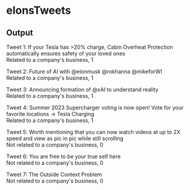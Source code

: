 # elonsTweets

## Output
Tweet 1: If your Tesla has >20% charge, Cabin Overheat Protection automatically ensures safety of your loved ones<br/>
Related to a company's business, 1<br/>

Tweet 2: Future of AI with @elonmusk @rokhanna @mikeforWI<br/>
Related to a company's business, 1<br/>

Tweet 3: Announcing formation of @xAI to understand reality<br/>
Related to a company's business, 1<br/>

Tweet 4: Summer 2023 Supercharger voting is now open! Vote for your favorite locations → Tesla Charging<br/>
Related to a company's business, 1<br/>

Tweet 5: Worth mentioning that you can now watch videos at up to 2X speed and view as pic in pic while still scrolling<br/>
Not related to a company's business, 0<br/>

Tweet 6: You are free to be your true self here<br/>
Not related to a company's business, 0<br/>

Tweet 7: The Outside Context Problem<br/>
Not related to a company's business, 0<br/>
